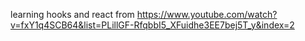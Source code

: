 learning hooks and react from
https://www.youtube.com/watch?v=fxY1q4SCB64&list=PLillGF-RfqbbI5_XFuidhe3EE7bej5T_y&index=2
